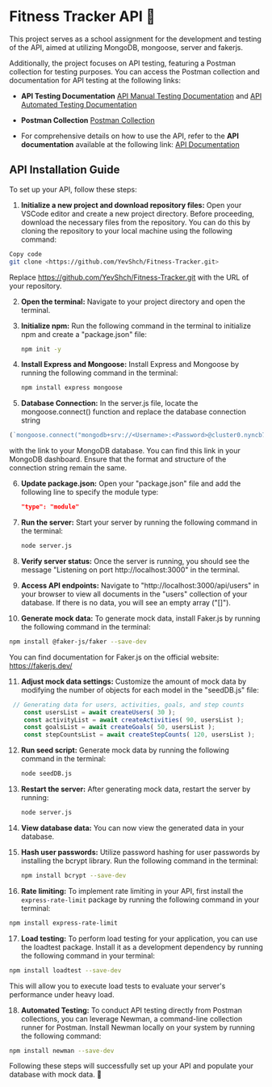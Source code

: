 # Fitness Tracker API :bicyclist:
 This project serves as a school assignment for the development and testing of the API, aimed at utilizing MongoDB, mongoose, server and fakerjs.
 
 Additionally, the project focuses on API testing, featuring a Postman collection for testing purposes. You can access the Postman collection and documentation for API testing at the following links:

- **API Testing Documentation** [API Manual Testing Documentation](https://github.com/YevShch/Fitness-Tracker/blob/main/DOCUMENTATION/API_Manual_Testing_Documentation.md) and [API Automated Testing Documentation](https://github.com/YevShch/Fitness-Tracker/blob/main/DOCUMENTATION/API_AUTO_Testing_Documentation.md)  

- **Postman Collection** [Postman Collection](https://universal-trinity-236527-1.postman.co/workspace/Team-Workspace~f02dc3c9-cf61-4a68-859f-12f952372c2e/collection/33841208-94536aae-954b-41dd-a659-31841f79e949?action=share&creator=33841208)

- For comprehensive details on how to use the API, refer to the **API documentation** available at the following link: [API Documentation](https://github.com/YevShch/Fitness-Tracker/blob/main/DOCUMENTATION/API_Documentation.md)

## API Installation Guide

To set up your API, follow these steps:

1. **Initialize a new project and download repository files:** Open your VSCode editor and create a new project directory. Before proceeding, download the necessary files from the repository. You can do this by cloning the repository to your local machine using the following command:

```bash
Copy code
git clone <https://github.com/YevShch/Fitness-Tracker.git>
```
Replace <https://github.com/YevShch/Fitness-Tracker.git> with the URL of your repository.

2. **Open the terminal:** Navigate to your project directory and open the terminal.

3. **Initialize npm:** Run the following command in the terminal to initialize npm and create a "package.json" file:
   ```bash
   npm init -y
   ```

4. **Install Express and Mongoose:** Install Express and Mongoose by running the following command in the terminal:
   ```bash
   npm install express mongoose
   ```
5. **Database Connection:** In the server.js file, locate the mongoose.connect() function and replace the database connection string 
```javascript
(`mongoose.connect("mongodb+srv://<Username>:<Password>@cluster0.nyncb7g.mongodb.net/<DB-Name>")`) 
```
with the link to your MongoDB database. You can find this link in your MongoDB dashboard. 
Ensure that the format and structure of the connection string remain the same.

6. **Update package.json:** Open your "package.json" file and add the following line to specify the module type:
   ```json
   "type": "module"
   ```

7. **Run the server:** Start your server by running the following command in the terminal:
   ```bash
   node server.js
   ```

8. **Verify server status:** Once the server is running, you should see the message "Listening on port http://localhost:3000" in the terminal.

9. **Access API endpoints:** Navigate to "http://localhost:3000/api/users" in your browser to view all documents in the "users" collection of your database. If there is no data, you will see an empty array ("[]").

10. **Generate mock data:** To generate mock data, install Faker.js by running the following command in the terminal:
   ```bash
   npm install @faker-js/faker --save-dev
   ```
   You can find documentation for Faker.js on the official website: https://fakerjs.dev/

11. **Adjust mock data settings:** Customize the amount of mock data by modifying the number of objects for each model in the "seedDB.js" file:
```javascript
 // Generating data for users, activities, goals, and step counts
    const usersList = await createUsers( 30 );
    const activityList = await createActivities( 90, usersList );
    const goalsList = await createGoals( 50, usersList );
    const stepCountsList = await createStepCounts( 120, usersList );
```
12. **Run seed script:** Generate mock data by running the following command in the terminal:
    ```bash
    node seedDB.js
    ```

13. **Restart the server:** After generating mock data, restart the server by running:
    ```bash
    node server.js
    ```

14. **View database data:** You can now view the generated data in your database.

15. **Hash user passwords:** Utilize password hashing for user passwords by installing the bcrypt library. Run the following command in the terminal:
    ```bash
    npm install bcrypt --save-dev
    ```
16. **Rate limiting:** To implement rate limiting in your API, first install the `express-rate-limit` package by running the following command in your terminal:

```bash
npm install express-rate-limit
```

17. **Load testing:** To perform load testing for your application, you can use the loadtest package. Install it as a development dependency by running the following command in your terminal: 
```bash
npm install loadtest --save-dev
```
This will allow you to execute load tests to evaluate your server's performance under heavy load. 

18. **Automated Testing:** To conduct API testing directly from Postman collections, you can leverage Newman, a command-line collection runner for Postman. Install Newman locally on your system by running the following command:
```bash
npm install newman --save-dev
```

Following these steps will successfully set up your API and populate your database with mock data. :satellite:

